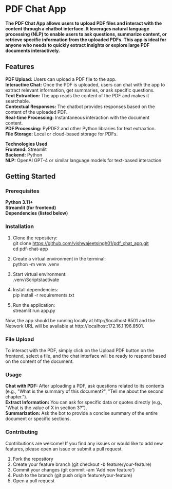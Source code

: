 <!-- 
python  -m venv .venv
.\.venv\Scripts\activate 

If you get error than fire the below commond:
Set-ExecutionPolicy -Scope Process -ExecutionPolicy Bypass

To install required libraries
pip install -r requirements.txt


To run the application
streamlit run app.py

-->

# PDF Chat App

**The PDF Chat App allows users to upload PDF files and interact with the content through a chatbot interface. It leverages natural language processing (NLP) to enable users to ask questions, summarize content, or retrieve specific information from the uploaded PDFs. This app is ideal for anyone who needs to quickly extract insights or explore large PDF documents interactively.**<br>

## Features<br>
**PDF Upload:** Users can upload a PDF file to the app.<br>
**Interactive Chat:** Once the PDF is uploaded, users can chat with the app to extract relevant information, get summaries, or ask specific questions.<br>
**Text Extraction:** The app reads the content of the PDF and makes it searchable.<br>
**Contextual Responses:** The chatbot provides responses based on the content of the uploaded PDF.<br>
**Real-time Processing:** Instantaneous interaction with the document content.<br>
**PDF Processing:** PyPDF2 and other Python libraries for text extraxtion.<br>
**File Storage:** Local or cloud-based storage for PDFs.<br>

**Technologies Used**<br>
**Frontend:** Streamlit<br>
**Backend:** Python<br>
**NLP:** OpenAI GPT-4 or similar language models for text-based interaction<br>

## Getting Started
### Prerequisites
**Python 3.11+**<br>
**Streamlit (for frontend)**<br>
**Dependencies (listed below)**<br>

### Installation
1. Clone the repositery:<br>
git clone https://github.com/vishwajeetsingh01/pdf_chat_app.git<br>
cd pdf-chat-app

2. Create a virtual environment in the terminal:<br>
python  -m venv .venv

3. Start virtual environment:<br>
.venv\Scripts\activate

4. Install dependencies:<br>
pip install -r requirements.txt

5. Run the application:<br>
streamlit run app.py

Now, the app should be running locally at http://localhost:8501 and the Network URL will be available at http://localhost:172.16.1.196.8501.

### File Upload
To interact with the PDF, simply click on the Upload PDF button on the frontend, select a file, and the chat interface will be ready to respond based on the content of the document.

### Usage
**Chat with PDF:** After uploading a PDF, ask questions related to its contents (e.g., "What is the summary of this document?", "Tell me about the second chapter.").<br>
**Extract Information:** You can ask for specific data or quotes directly (e.g., "What is the value of X in section 3?").<br>
**Summarization:** Ask the bot to provide a concise summary of the entire document or specific sections.<br>

### Contributing
Contributions are welcome! If you find any issues or would like to add new features, please open an issue or submit a pull request.

1. Fork the repository
2. Create your feature branch (git checkout -b feature/your-feature)
3. Commit your changes (git commit -am 'Add new feature')
4. Push to the branch (git push origin feature/your-feature)
5. Open a pull request